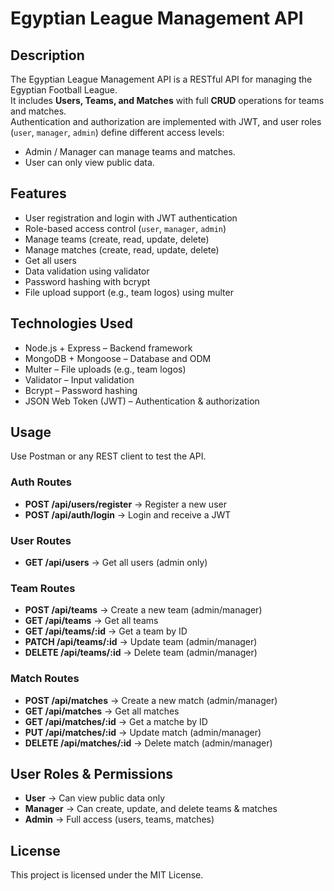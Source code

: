 # Egyptian League Management API

## Description
The Egyptian League Management API is a RESTful API for managing the Egyptian Football League.  
It includes **Users, Teams, and Matches** with full **CRUD** operations for teams and matches.  
Authentication and authorization are implemented with JWT, and user roles (`user`, `manager`, `admin`) define different access levels:  
- Admin / Manager can manage teams and matches.  
- User can only view public data.  


## Features
- User registration and login with JWT authentication  
- Role-based access control (`user`, `manager`, `admin`)  
- Manage teams (create, read, update, delete)  
- Manage matches (create, read, update, delete)  
- Get all users 
- Data validation using validator  
- Password hashing with bcrypt  
- File upload support (e.g., team logos) using multer  


## Technologies Used
- Node.js + Express – Backend framework  
- MongoDB + Mongoose – Database and ODM  
- Multer – File uploads (e.g., team logos)  
- Validator – Input validation  
- Bcrypt – Password hashing  
- JSON Web Token (JWT) – Authentication & authorization  


## Usage
Use Postman or any REST client to test the API.

### Auth Routes
- **POST /api/users/register** → Register a new user  
- **POST /api/auth/login** → Login and receive a JWT

### User Routes
- **GET /api/users** → Get all users (admin only)  

### Team Routes
- **POST /api/teams** → Create a new team (admin/manager)  
- **GET /api/teams** → Get all teams
- **GET /api/teams/:id** → Get a team by ID   
- **PATCH /api/teams/:id** → Update team (admin/manager)  
- **DELETE /api/teams/:id** → Delete team (admin/manager)  

### Match Routes
- **POST /api/matches** → Create a new match (admin/manager)  
- **GET /api/matches** → Get all matches
- **GET /api/matches/:id** → Get a matche by ID  
- **PUT /api/matches/:id** → Update match (admin/manager)  
- **DELETE /api/matches/:id** → Delete match (admin/manager)  

## User Roles & Permissions
- **User** → Can view public data only  
- **Manager** → Can create, update, and delete teams & matches  
- **Admin** → Full access (users, teams, matches)  


## License
This project is licensed under the MIT License.
